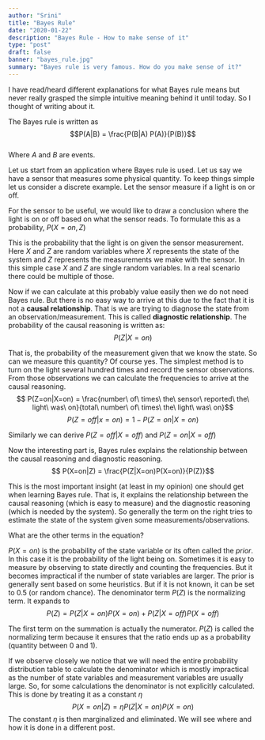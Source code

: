 ```yaml
---
author: "Srini"
title: "Bayes Rule"
date: "2020-01-22"
description: "Bayes Rule - How to make sense of it"
type: "post"
draft: false
banner: "bayes_rule.jpg"
summary: "Bayes rule is very famous. How do you make sense of it?"
---
```

I have read/heard different explanations for what Bayes rule means but never really grasped the simple intuitive meaning behind it until today. So I thought of writing about it.

The Bayes rule is written as  
$$P(A|B) = \frac{P(B|A) P(A)}{P(B)}$$  
Where $A$ and $B$ are events.  

Let us start from an application where Bayes rule is used. Let us say we have a sensor that measures some physical quantity. To keep things simple let us consider a discrete example. Let the sensor measure if a light is on or off.

For the sensor to be useful, we would like to draw a conclusion where the light is on or off based on what the sensor reads. To formulate this as a probability,
$P(X=on, Z)$

This is the probability that the light is on given the sensor measurement. Here $X$ and $Z$ are random variables where $X$ represents the state of the system and $Z$ represents the measurements we make with the sensor. In this simple case $X$ and $Z$ are single random variables. In a real scenario there could be multiple of those.

Now if we can calculate at this probably value easily then we do not need Bayes rule. But there is no easy way to arrive at this due to the fact that it is not a **causal relationship**. That is we are trying to diagnose the state from an observation/measurement. This is called **diagnostic relationship**. The probability of the causal reasoning is written as:  
$$P(Z|X=on)$$

That is, the probability of the measurement given that we know the state. So can we measure this quantity? Of course yes. The simplest method is to turn on the light several hundred times and record the sensor observations. From those observations we can calculate the frequencies to arrive at the causal reasoning.  
$$ P(Z=on|X=on) = \frac{number\ of\ times\ the\ sensor\ reported\ the\ light\ was\ on}{total\ number\ of\ times\ the\ light\ was\ on}$$
$$P(Z=off|x=on) = 1 - P(Z=on|X=on)$$

Similarly we can derive $P(Z=off|X=off)$ and $P(Z=on|X=off)$  

Now the interesting part is, Bayes rules explains the relationship between the causal reasoning and diagnostic reasoning.  
$$ P(X=on|Z) = \frac{P(Z|X=on)P(X=on)}{P(Z)}$$

This is the most important insight (at least in my opinion) one should get when learning Bayes rule. That is, it explains the relationship between the causal reasoning (which is easy to measure) and the diagnostic reasoning (which is needed by the system). So generally the term on the right tries to estimate the state of the system given some measurements/observations.

What are the other terms in the equation?

$P(X=on)$ is the probability of the state variable or its often called the _prior_. In this case it is the probability of the light being on. Sometimes it is easy to measure by observing to state directly and counting the frequencies. But it becomes impractical if the number of state variables are larger. The prior is generally sent based on some heuristics. But if it is not known, it can be set to 0.5 (or random chance). The denominator term $P(Z)$ is the normalizing term. It expands to  
$$P(Z) = P(Z|X=on)P(X=on) + P(Z|X=off)P(X=off)$$

The first term on the summation is actually the numerator. $P(Z)$ is called the normalizing term because it ensures that the ratio ends up as a probability (quantity between 0 and 1).

If we observe closely we notice that we will need the entire probability distribution table to calculate the denominator which is mostly impractical as the number of state variables and measurement variables are usually large. So, for some calculations the denominator is not explicitly calculated. This is done by treating it as a constant $\eta$  
$$P(X=on|Z) = \eta P(Z|X=on)P(X=on)$$
The constant $\eta$  is then marginalized and eliminated. We will see where and how it is done in a different post.
